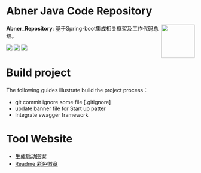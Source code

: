 Abner Java Code Repository
==========

<img src="https://img-blog.csdnimg.cn/dddf009eed2f484497d099db4ac4b0f9.png" height="90px" align="right" />



**Abner_Repository**: 基于Spring-boot集成相关框架及工作代码总结。

![](https://img.shields.io/badge/build-java-blue)
![](https://img.shields.io/badge/springboot-v2.7.6-blue)
![](https://img.shields.io/badge/mysql-v8.0.30-green)

# Build project

The following guides illustrate build the project process：

* git commit ignore some file [.gitignore]
* update banner file for Start up patter
* Integrate swagger framework



# Tool Website
* [生成启动图案](http://patorjk.com/software/taag/)
* [Readme 彩色徽章](https://shields.io/category/build)